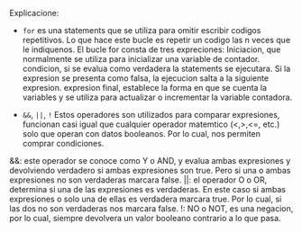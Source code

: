 Explicacione:

* `for`
es una statements que se utiliza para omitir escribir codigos repetitivos. Lo que hace este bucle es repetir un codigo las n veces que le indiquenos. El bucle for consta de tres expreciones:
Iniciacion, que normalmente se utiliza para inicializar una variable de contador.
condicion, si se evalua como verdadera la statements se ejecutara. Si la expresion se presenta como falsa, la ejecucion salta a la siguiente expresion.
expresion final, establece la forma en que se cuenta la variables y se utiliza para actualizar o incrementar la variable contadora.

* `&&`, `||`, `!`
Estos operadores son utilizados para comparar expresiones, funcionan casi igual que cualquier operador matemtico (<,>,<=, etc.) solo que operan con datos booleanos. Por lo cual, nos permiten comprar condiciones.

&&: este operador se conoce como Y o AND, y evalua ambas expresiones y devolviendo verdadero si ambas expresiones son true. Pero si una o ambas expresiones no son verdaderas marcara false.
||: el operador O o OR, determina si una de las expresiones es verdaderas. En este caso si ambas expresiones o solo una de ellas es verdadera marcara true. Por lo cual, si las dos no son verdaderas nos marcara false.
!: NO o NOT, es una negacion, por lo cual, siempre devolvera un valor booleano contrario a lo que pasa.